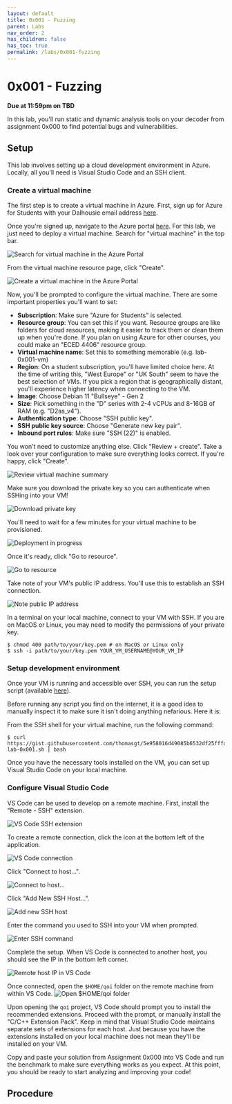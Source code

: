 ```yaml
---
layout: default
title: 0x001 - Fuzzing
parent: Labs
nav_order: 2
has_children: false
has_toc: true
permalink: /labs/0x001-fuzzing
---
```


# 0x001 - Fuzzing

**Due at 11:59pm on TBD**

In this lab, you'll run static and dynamic analysis tools on your decoder from assignment 0x000 to find potential bugs and vulnerabilities.

## Setup

This lab involves setting up a cloud development environment in Azure.
Locally, all you'll need is Visual Studio Code and an SSH client.

### Create a virtual machine

The first step is to create a virtual machine in Azure.
First, sign up for Azure for Students with your Dalhousie email address [here](https://signup.azure.com/studentverification?offerType=1&correlationId=a0ea030f9d524626b261c17e4f500d7b).

Once you're signed up, navigate to the Azure portal [here](https://portal.azure.com).
For this lab, we just need to deploy a virtual machine.
Search for "virtual machine" in the top bar.

![Search for virtual machine in the Azure Portal](images/vm.png)

From the virtual machine resource page, click "Create".

![Create a virtual machine in the Azure Portal](images/vm-create.png)

Now, you'll be prompted to configure the virtual machine.
There are some important properties you'll want to set:
* **Subscription**: Make sure "Azure for Students" is selected.
* **Resource group**: You can set this if you want. Resource groups are like folders for cloud resources, making it easier to track them or clean them up when you're done. If you plan on using Azure for other courses, you could make an "ECED 4406" resource group.
* **Virtual machine name**: Set this to something memorable (e.g. lab-0x001-vm)
* **Region**: On a student subscription, you'll have limited choice here. At the time of writing this, "West Europe" or "UK South" seem to have the best selection of VMs. If you pick a region that is geographically distant, you'll experience higher latency when connecting to the VM.
* **Image**: Choose Debian 11 "Bullseye" - Gen 2
* **Size**: Pick something in the "D" series with 2-4 vCPUs and 8-16GB of RAM (e.g. "D2as_v4").
* **Authentication type**: Choose "SSH public key".
* **SSH public key source**: Choose "Generate new key pair".
* **Inbound port rules**: Make sure "SSH (22)" is enabled.

You won't need to customize anything else.
Click "Review + create".
Take a look over your configuration to make sure everything looks correct.
If you're happy, click "Create".

![Review virtual machine summary](images/vm-summary.png)

Make sure you download the private key so you can authenticate when SSHing into your VM!

![Download private key](images/download-key.png)

You'll need to wait for a few minutes for your virtual machine to be provisioned.

![Deployment in progress](images/deployment-in-progress.png)

Once it's ready, click "Go to resource".

![Go to resource](images/go-to-resource.png)

Take note of your VM's public IP address. You'll use this to establish an SSH connection.

![Note public IP address](images/public-ip.png)

In a terminal on your local machine, connect to your VM with SSH.
If you are on MacOS or Linux, you may need to modify the permissions of your private key.

```
$ chmod 400 path/to/your/key.pem # on MacOS or Linux only
$ ssh -i path/to/your/key.pem YOUR_VM_USERNAME@YOUR_VM_IP
```

### Setup development environment

Once your VM is running and accessible over SSH, you can run the setup script (available [here](https://gist.githubusercontent.com/thomasgt/5e958016d49085b6532df25fffdb4c4d/raw/f514f760340ef692e6cc4c97192d91854a6fa6b5/install-lab-0x001.sh)).

Before running any script you find on the internet, it is a good idea to manually inspect it to make sure it isn't doing anything nefarious. Here it is:
<script src="https://gist.github.com/thomasgt/5e958016d49085b6532df25fffdb4c4d.js"></script>

From the SSH shell for your virtual machine, run the following command:
```
$ curl https://gist.githubusercontent.com/thomasgt/5e958016d49085b6532df25fffdb4c4d/raw/f514f760340ef692e6cc4c97192d91854a6fa6b5/install-lab-0x001.sh | bash
```

Once you have the necessary tools installed on the VM, you can set up Visual Studio Code on your local machine.

### Configure Visual Studio Code

VS Code can be used to develop on a remote machine.
First, install the "Remote - SSH" extension.

![VS Code SSH extension](images/remote-ssh.png)

To create a remote connection, click the icon at the bottom left of the application.

![VS Code connection](images/remote-connection.png)

Click "Connect to host...".

![Connect to host...](images/connection-to-host.png)

Click "Add New SSH Host...".

![Add new SSH host](images/add-new-host.png)

Enter the command you used to SSH into your VM when prompted.

![Enter SSH command](images/ssh-command.png)

Complete the setup.
When VS Code is connected to another host, you should see the IP in the bottom left corner.

![Remote host IP in VS Code](images/you-vm-ip.png)

Once connected, open the `$HOME/qoi` folder on the remote machine from within VS Code.
![Open `$HOME/qoi` folder](images/open-folder.png)

Upon opening the `qoi` project, VS Code should prompt you to install the recommended extensions.
Proceed with the prompt, or manually install the "C/C++ Extension Pack".
Keep in mind that Visual Studio Code maintains separate sets of extensions for each host.
Just because you have the extensions installed on your local machine does not mean they'll be installed on your VM.

Copy and paste your solution from Assignment 0x000 into VS Code and run the benchmark to make sure everything works as you expect.
At this point, you should be ready to start analyzing and improving your code!

## Procedure


